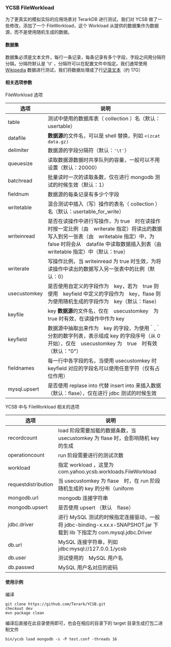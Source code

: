 ### YCSB FileWorkload

为了更真实的模拟实际的应用场景对 TerarkDB 进行测试，我们对 YCSB 做了一些修改，添加了一个 FileWorkload，这个 Workload 从提供的数据集作为数据源，而不是使用随机生成的数据。

#### 数据集
数据集必须是文本文件，每行一条记录，每条记录有多个字段，字段之间用分隔符分隔，分隔符默认是 '\t' ，分隔符可以在配置文件中指定。我们通常使用 [Wikipedia](https://dumps.wikimedia.org/backup-index.html) 数据进行测试，我们将数据处理成了行[记录文本](http://terark-downloads.oss-cn-qingdao.aliyuncs.com/attachments/wikipedia.txt.tar.xz)（约 17G）

#### 相关选项参数

FileWorkload 选项

| 选项 | 说明 |
| ----- | ----- |
| table | 测试中使用的数据库表（ collection ）名（默认：usertable） |
| datafile | **数据源**的文件名，可以是 shell 替换，列如 `<(zcat data.gz)` |
| delimiter | 数据源的字段分隔符（默认：`'\t'`） |
| queuesize | 读取数据源数据时共享队列的容量，一般可以不用设置（默认：20000） |
| batchread | 批量读时一次的读取条数，仅在进行 mongodb 测试的时候生效（默认：1） |
| fieldnum　| 数据源的每条记录有多少个字段　|
| writetable | 混合测试中插入（写）操作的表名（ collection ）名（默认：usertable_for_write） |
| writeinread | 是否在读操作中进行写操作，为 true　时在读操作时按一定比例（由　writerate 指定）将读出的数据写入到另一张表（由　writetable 指定）中，为 false 时将会从　datafile 中读取数据插入到表（由　writetable 指定）中（默认：true） |
| writerate | 写操作比例，当 writeinread 为 true 时生效，为将读操作中读出的数据写入另一张表中的比例（默认：0） |
| usecustomkey | 是否使用自定义的字段作为　key，若为　true 则使用　keyfield 中定义的字段作为　key，flase 则为使用随机生成的字段作为　key（默认：flase） |
| keyfile | key **数据源**的文件名，仅在　usecustomkey　为 true 时有效，在读操作中作为 key |
| keyfield | 数据源中抽取出来作为　key 的字段，为使用｀,｀分割的数字列表，表示组成 key 的字段序号（从 0　开始），仅在　usecustomkey 为　true　时有效（默认："0"） |
| fieldnames | 每一行中各字段的名，当使用 usecustomkey 时 keyfield 对应的字段名可以使用任意字符（仅有占位作用） |
| mysql.upsert | 是否使用 replase into 代替 insert into 来插入数据（默认：flase），仅在进行 jdbc 测试的时候生效 |


YCSB 中与 FileWorkload 相关的选项

| 选项 | 说明 |
| ----- | ----- |
| recordcount | load 阶段需要加载的数据条数，当 usecustomkey 为 flase 时，会影响随机 key 的生成 |
| operationcount | run 阶段需要进行的测试次数 |
| workload | 指定 workload ，这里为 com.yahoo.ycsb.workloads.FileWorkload |
| requestdistribution | 当 usecustomkey 为 flase　时，在 run 阶段随机生成的 key 的分布（uniform | zipfian）（默认：uniform ） |
| mongodb.url | mongodb 连接字符串 |
| mongodb.upsert | 是否使用 upsert （默认　flase）|
| jdbc.driver | 进行 MySQL 测试的时候指定连接驱动，一般将 jdbc-binding-x.xx.x-SNAPSHOT.jar 下载到 lib 下指定为 com.mysql.jdbc.Driver |
| db.url | MySQL 连接字符串，列如 jdbc:mysql://127.0.0.1/ycsb |
| db.user | 测试使用的　MySQL 用户名 |
| db.passwd | MySQL 用户名对应的密码 |


#### 使用示例

编译
```
git clone https://github.com/Terark/YCSB.git
checkout dev
mvn package clean
```

编译后直接在此目录使用即可，也会在相应的目录下的 target 目录生成打包二进制文件

```
bin/ycsb load mongodb -s -P test.conf -threads 16
```
